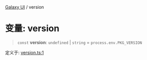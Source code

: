 [Galaxy UI](../index.md) / version

# 变量: version

> `const` **version**: `undefined` \| `string` = `process.env.PKG_VERSION`

定义于: [version.ts:1](https://github.com/zhengxs2018/galaxy-vue/blob/18351a97cf2fa884bcabac6a998436dfdeb4a603/packages/galaxy-ui/src/version.ts#L1)
